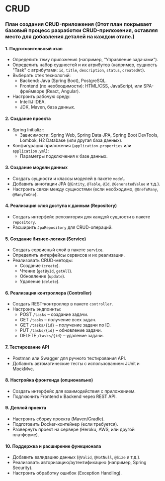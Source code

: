 # CRUD
### План создания CRUD-приложения (Этот план покрывает базовый процесс разработки CRUD-приложения, оставляя место для добавления деталей на каждом этапе.)

#### 1. **Подготовительный этап**  
   - Определить тему приложения (например, "Управление задачами").  
   - Определить набор сущностей и их атрибутов (например, сущность "Task" с атрибутами: `id`, `title`, `description`, `status`, `createdAt`).  
   - Выберать стек технологий:
     - Backend: Java (Spring Boot), PostgreSQL.
     - Frontend (по необходимости): HTML/CSS, JavaScript, или SPA-фреймворк (React, Angular).
   - Настроить рабочую среду:
     - IntelliJ IDEA.
     - JDK, Maven, база данных.

#### 2. **Создание проекта**  
   - Spring Initializr:
     -  Зависимости: Spring Web, Spring Data JPA, Spring Boot DevTools, Lombok, H2 Database (или другая база данных).  
   - Конфигурация приложения (`application.properties` или `application.yml`):
     - Параметры подключения к базе данных.  

#### 3. **Создание модели данных**  
   - Создать сущности и классы моделей в пакете `model`.
   - Добавить аннотации JPA (`@Entity`, `@Table`, `@Id`, `@GeneratedValue` и т.д.).  
   - Настроить связи между сущностями (если необходимо, `@OneToMany`, `@ManyToOne`).  

#### 4. **Реализация слоя доступа к данным (Repository)**  
   - Создать интерфейс репозитория для каждой сущности в пакете `repository`.  
   - Расширить `JpaRepository` для CRUD-операций.

#### 5. **Создание бизнес-логики (Service)**  
   - Создать сервисный слой в пакете `service`.  
   - Определить интерфейсы сервисов и их реализации.  
   - Реализовать CRUD-методы:
     - Создание (`create`).
     - Чтение (`getById`, `getAll`).
     - Обновление (`update`).
     - Удаление (`delete`).

#### 6. **Реализация контроллера (Controller)**  
   - Создать REST-контроллер в пакете `controller`.  
   - Настроить эндпоинты:
     - POST `/tasks` – создание задачи.
     - GET `/tasks` – получение всех задач.
     - GET `/tasks/{id}` – получение задачи по ID.
     - PUT `/tasks/{id}` – обновление задачи.
     - DELETE `/tasks/{id}` – удаление задачи.

#### 7. **Тестирование API**  
   - Postman или Swagger для ручного тестирования API.  
   - Добавить автоматические тесты с использованием JUnit и MockMvc.

#### 8. **Настройка фронтенда (опционально)**  
   - Создать интерфейс для взаимодействия с приложением.  
   - Подлкючить Frontend к Backend через REST API.  

#### 9. **Деплой проекта**  
   - Настроить сборку проекта (Maven/Gradle).  
   - Подготовить Docker-контейнер (если требуется).  
   - Развернуть проект на сервере (Heroku, AWS, или другой платформе).  

#### 10. **Поддержка и расширение функционала**  
   - Добавить валидацию данных (`@Valid`, `@NotNull`, `@Size` и т.д.).  
   - Реализовать авторизацию/аутентификацию (например, Spring Security).  
   - Настроить обработку ошибок (Exception Handling).  
